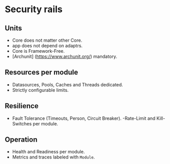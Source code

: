 # Security rails

## Units
- Core does not matter other Core.
- app does not depend on adaptrs.
- Core is Framework-Free.
- [Archunit] (https://www.archunit.org/) mandatory.

## Resources per module
- Datasources, Pools, Caches and Threads dedicated.
- Strictly configurable limits.

## Resilience
- Fault Tolerance (Timeouts, Person, Circuit Breaker).
-Rate-Limit and Kill-Switches per module.

## Operation
- Health and Readiness per module.
- Metrics and traces labeled with `Module`.